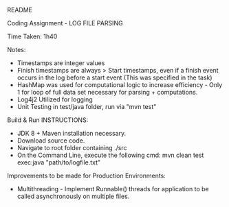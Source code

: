 README

Coding Assignment - LOG FILE PARSING

Time Taken: 1h40

Notes: 
- Timestamps are integer values
- Finish timestamps are always > Start timestamps, even if a finish event occurs in the log before a start event (This was specified in the task)
- HashMap was used for computational logic to increase efficiency - Only 1 for loop of full data set necessary for parsing + computations.
- Log4j2 Utilized for logging
- Unit Testing in test/java folder, run via "mvn test"

Build & Run INSTRUCTIONS:
- JDK 8 + Maven installation necessary.
- Download source code.
- Navigate to root folder containing ./src
- On the Command Line, execute the following cmd:
mvn clean test exec:java "path/to/logfile.txt"

Improvements to be made for Production Environments:
- Multithreading - Implement Runnable() threads for application to be called asynchronously on multiple files.